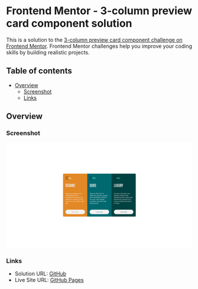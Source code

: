 # Frontend Mentor - 3-column preview card component solution

This is a solution to the [3-column preview card component challenge on Frontend Mentor](https://www.frontendmentor.io/challenges/3column-preview-card-component-pH92eAR2-). Frontend Mentor challenges help you improve your coding skills by building realistic projects. 

## Table of contents

- [Overview](#overview)
  - [Screenshot](#screenshot)
  - [Links](#links)

## Overview

### Screenshot

![3-column preview card component solution](./screenshot.png)

### Links

- Solution URL: [GitHub](https://github.com/wingedotter5/3-column-preview-card)
- Live Site URL: [GitHub Pages](https://wingedotter5.github.io/3-column-preview-card)
